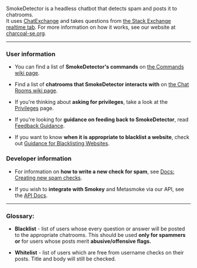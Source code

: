 SmokeDetector is a headless chatbot that detects spam and posts it to chatrooms.  
It uses [ChatExchange](https://github.com/Manishearth/ChatExchange) and takes questions from [the Stack Exchange realtime tab](http://stackexchange.com/questions?tab=realtime). For more information on how it works, see our website at [charcoal-se.org](https://charcoal-se.org/).

***

### User information

 - You can find a list of **SmokeDetector's commands** on [the Commands wiki page](Commands).

 - Find a list of **chatrooms that SmokeDetector interacts with** on [the Chat Rooms wiki page](Chat-Rooms).

 - If you're thinking about **asking for privileges**, take a look at the [Privileges](Privileges) page.

 - If you're looking for **guidance on feeding back to SmokeDetector**, read [Feedback Guidance](Feedback-Guidance).

 - If you want to know **when it is appropriate to blacklist a website**, check out [Guidance for Blacklisting Websites](Guidance-for-Blacklisting-Websites).

### Developer information

 - For information on **how to write a new check for spam**, see [Docs: Creating new spam checks](Creating-new-spam-checks).

 - If you wish to **integrate with Smokey** and Metasmoke via our API, see the [API Docs](https://charcoal-se.org/ms/API-Documentation).

***
### Glossary:

- **Blacklist** - list of users whose every question or answer will be posted to the appropriate chatrooms. This should be used **only for spammers or** for users whose posts merit **abusive/offensive flags.**

- **Whitelist** - list of users which are free from username checks on their posts. Title and body will still be checked.